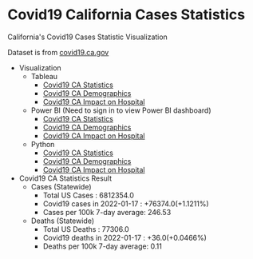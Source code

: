 # Covid19 California Cases Statistics
California's Covid19 Cases Statistic Visualization

Dataset is from <a href="https://covid19.ca.gov/data-and-tools/"> covid19.ca.gov</a>

- Visualization
  - Tableau
    - <a href="https://public.tableau.com/app/profile/dongjun.cho/viz/DongjunC_COVID19_CA_GOV_Clone/Dashboard1"> Covid19 CA Statistics </a>
    - <a href="https://public.tableau.com/app/profile/dongjun.cho/viz/Covid19CA_Demographic/Dashboard1"> Covid19 CA Demographics </a>
    - <a href="https://public.tableau.com/app/profile/dongjun.cho/viz/DongjunC_Covid19_Impact_on_Hospital/Dashboard1"> Covid19 CA Impact on Hospital </a>
  - Power BI (Need to sign in to view Power BI dashboard)
    - <a href="https://app.powerbi.com/reportEmbed?reportId=9534045a-386b-4e0d-b244-a4b89d321842&autoAuth=true&ctid=9fa4f438-b1e6-473b-803f-86f8aedf0dec&config=eyJjbHVzdGVyVXJsIjoiaHR0cHM6Ly93YWJpLXVzLWVhc3QyLWItcHJpbWFyeS1yZWRpcmVjdC5hbmFseXNpcy53aW5kb3dzLm5ldC8ifQ%3D%3D"> Covid19 CA Statistics </a>
    - <a href="https://app.powerbi.com/reportEmbed?reportId=ffeab282-8872-4d64-9143-252d38a0b441&autoAuth=true&ctid=9fa4f438-b1e6-473b-803f-86f8aedf0dec&config=eyJjbHVzdGVyVXJsIjoiaHR0cHM6Ly93YWJpLXVzLWVhc3QyLWItcHJpbWFyeS1yZWRpcmVjdC5hbmFseXNpcy53aW5kb3dzLm5ldC8ifQ%3D%3D"> Covid19 CA Demographics </a>
    - <a href="https://app.powerbi.com/reportEmbed?reportId=dfb07f6f-9799-4750-9332-22c8c2a0d3c5&autoAuth=true&ctid=9fa4f438-b1e6-473b-803f-86f8aedf0dec&config=eyJjbHVzdGVyVXJsIjoiaHR0cHM6Ly93YWJpLXVzLWVhc3QyLWItcHJpbWFyeS1yZWRpcmVjdC5hbmFseXNpcy53aW5kb3dzLm5ldC8ifQ%3D%3D"> Covid19 CA Impact on Hospital </a>
  - Python
    - <a href="https://github.com/whehdwns/Covid19_California_Cases_Statistics/blob/main/Python/Covid19_data_Statistics_visualization.ipynb"> Covid19 CA Statistics </a>
    - <a href="https://github.com/whehdwns/Covid19_California_Cases_Statistics/blob/main/Python/Covid19_data_demographics_visualization.ipynb"> Covid19 CA Demographics </a>
    - <a href="https://github.com/whehdwns/Covid19_California_Cases_Statistics/blob/main/Python/%20Covid19_Impact_on_Hospitals_visualization.ipynb"> Covid19 CA Impact on Hospital </a>
- Covid19 CA Statistics Result
  - Cases (Statewide)
    - Total US Cases : 6812354.0
    - Covid19 cases in 2022-01-17 : +76374.0(+1.1211%)
    - Cases per 100k 7-day average: 246.53
  - Deaths (Statewide)
    - Total US Deaths : 77306.0
    - Covid19 deaths in 2022-01-17 : +36.0(+0.0466%)
    - Deaths per 100k 7-day average: 0.11
